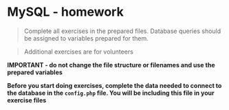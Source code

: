 # MySQL - homework
> Complete all exercises in the prepared files. Database queries should be assigned to variables prepared for them.

> Additional exercises are for volunteers

**IMPORTANT - do not change the file structure or filenames and use the prepared variables**

**Before you start doing exercises, complete the data needed to connect to the database in the `config.php` file. You will be including this file in your exercise files**

